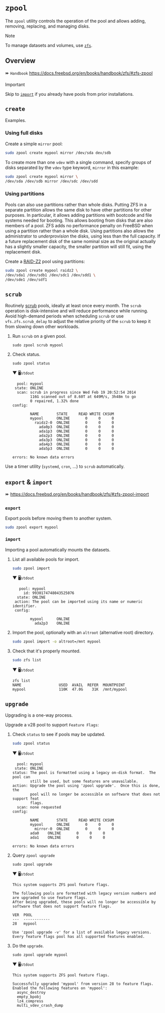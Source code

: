 # `zpool`

The `zpool` utility controls the operation of the pool and allows adding, removing, replacing, and managing disks.

> [!Note]
> To manage datasets and volumes, use [`zfs`](zfs.md).





## Overview

⏩ `Handbook` https://docs.freebsd.org/en/books/handbook/zfs/#zfs-zpool

> [!Important]
> Skip to [`import`](#import) if you already have pools from prior installations.





## `create`

Examples.




### Using full disks

Create a simple `mirror` pool:

```sh
sudo zpool create mypool mirror /dev/sda dev/sdb
```

To create more than one `vdev` with a single command, specify groups of disks separated by the `vdev` type keyword, `mirror` in this example:

```sh
sudo zpool create mypool mirror \
/dev/sda /dev/sdb mirror /dev/sdc /dev/sdd
```




### Using partitions

Pools can also use partitions rather than whole disks. Putting ZFS in a separate partition allows the same disk to have other partitions for other purposes. In particular, it allows adding partitions with bootcode and file systems needed for booting. This allows booting from disks that are also members of a pool. ZFS adds no performance penalty on FreeBSD when using a partition rather than a whole disk. Using partitions also allows the administrator to *underprovision* the disks, using less than the full capacity. If a future replacement disk of the same nominal size as the original actually has a slightly smaller capacity, the smaller partition will still fit, using the replacement disk.

Create a [RAID-Z2](https://docs.freebsd.org/en/books/handbook/zfs/#zfs-term-vdev-raidz) pool using partitions:

```sh
sudo zpool create mypool raidz2 \
/dev/sda1 /dev/sdb1 /dev/sdc1 /dev/sdd1 \
/dev/sde1 /dev/sdf1
```





## `scrub`

Routinely [scrub](https://docs.freebsd.org/en/books/handbook/zfs/#zfs-term-scrub) pools, ideally at least once every month. The `scrub` operation is disk-intensive and will reduce performance while running. Avoid high-demand periods when scheduling `scrub` or use `vfs.zfs.scrub_delay` to adjust the relative priority of the `scrub` to keep it from slowing down other workloads.

1. Run `scrub` on a given pool.

    ```
    sudo zpool scrub mypool
    ```

1. Check status.

    ```
    sudo zpool status
    ```

    ▼ 🖥️`stdout`

    ```
      pool: mypool
     state: ONLINE
      scan: scrub in progress since Wed Feb 19 20:52:54 2014
            116G scanned out of 8.60T at 649M/s, 3h48m to go
            0 repaired, 1.32% done
    config:

            NAME        STATE     READ WRITE CKSUM
            mypool      ONLINE       0     0     0
              raidz2-0  ONLINE       0     0     0
                ada0p3  ONLINE       0     0     0
                ada1p3  ONLINE       0     0     0
                ada2p3  ONLINE       0     0     0
                ada3p3  ONLINE       0     0     0
                ada4p3  ONLINE       0     0     0
                ada5p3  ONLINE       0     0     0

    errors: No known data errors
    ```

Use a timer utility (`systemd`, `cron`, …) to `scrub` automatically.





## `export` & `import`

⏩ https://docs.freebsd.org/en/books/handbook/zfs/#zfs-zpool-import




### `export`

Export pools before moving them to another system.

```sh
sudo zpool export mypool
```




### `import`

Importing a pool automatically mounts the datasets. 

1. List all available pools for import.

    ```sh
    sudo zpool import
    ```

    ▼ 🖥️`stdout`

    ```
       pool: mypool
         id: 9930174748043525076
      state: ONLINE
     action: The pool can be imported using its name or numeric identifier.
     config:

            mypool      ONLINE
              ada2p3    ONLINE
    ```

1. Import the pool, optionally with an `altroot` (alternative root) directory.

    ```sh
    sudo zpool import -o altroot=/mnt mypool
    ```

1. Check that it's properly mounted.

    ```sh
    sudo zfs list
    ```

    ▼ 🖥️`stdout`

    ```
    zfs list
    NAME                 USED  AVAIL  REFER  MOUNTPOINT
    mypool               110K  47.0G    31K  /mnt/mypool
    ```





## `upgrade`

Upgrading is a one-way process.

Upgrade a v28 pool to support `Feature Flags`:

1. Check `status` to see if pools may be updated.

    ```sh
    sudo zpool status
    ```
    ▼ 🖥️`stdout`
    ```
      pool: mypool
     state: ONLINE
    status: The pool is formatted using a legacy on-disk format.  The pool can
            still be used, but some features are unavailable.
    action: Upgrade the pool using 'zpool upgrade'.  Once this is done, the
            pool will no longer be accessible on software that does not support feat
            flags.
      scan: none requested
    config:

            NAME        STATE     READ WRITE CKSUM
            mypool      ONLINE       0     0     0
              mirror-0  ONLINE       0     0     0
    	    ada0    ONLINE       0     0     0
    	    ada1    ONLINE       0     0     0

    errors: No known data errors
    ```

1. Query `zpool upgrade`

    ```
    sudo zpool upgrade
    ```
    ▼ 🖥️`stdout`
    ```
    This system supports ZFS pool feature flags.

    The following pools are formatted with legacy version numbers and are upgraded to use feature flags.
    After being upgraded, these pools will no longer be accessible by software that does not support feature flags.

    VER  POOL
    ---  ------------
    28   mypool

    Use 'zpool upgrade -v' for a list of available legacy versions.
    Every feature flags pool has all supported features enabled.
    ```

1. Do the `upgrade`.

    ```
    sudo zpool upgrade mypool
    ```
    ▼ 🖥️`stdout`
    ```
    This system supports ZFS pool feature flags.

    Successfully upgraded 'mypool' from version 28 to feature flags.
    Enabled the following features on 'mypool':
      async_destroy
      empty_bpobj
      lz4_compress
      multi_vdev_crash_dump
    ```








